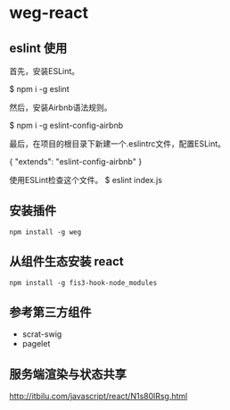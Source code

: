 weg-react
=========

## eslint 使用

首先，安装ESLint。

$ npm i -g eslint

然后，安装Airbnb语法规则。

$ npm i -g eslint-config-airbnb

最后，在项目的根目录下新建一个.eslintrc文件，配置ESLint。

{
  "extends": "eslint-config-airbnb"
}

使用ESLint检查这个文件。
$ eslint index.js


## 安装插件

```
npm install -g weg
```

## 从组件生态安装 react

```
npm install -g fis3-hook-node_modules
```

## 参考第三方组件

 - scrat-swig
 - pagelet

## 服务端渲染与状态共享

http://itbilu.com/javascript/react/N1s80lRsg.html